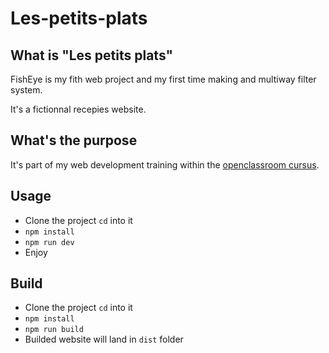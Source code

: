 # Les-petits-plats

## What is "Les petits plats"

FishEye is my fith web project and my first time making and multiway filter system.

It's a fictionnal recepies website.

## What's the purpose

It's part of my web development training within the [openclassroom cursus](https://openclassrooms.com/en/paths/314-developpeur-front-end).

## Usage

- Clone the project `cd` into it
- `npm install`
- `npm run dev`
-  Enjoy

## Build 

- Clone the project `cd` into it
- `npm install`
- `npm run build`
-  Builded website will land in `dist` folder
